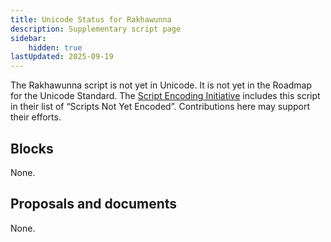 ```yaml
---
title: Unicode Status for Rakhawunna
description: Supplementary script page
sidebar:
    hidden: true
lastUpdated: 2025-09-19
---
```


The Rakhawunna script is not yet in Unicode. It is not yet in the Roadmap for the Unicode Standard. The [Script Encoding Initiative](https://sei.berkeley.edu/) includes this script in their list of “Scripts Not Yet Encoded”. Contributions here may support their efforts.

## Blocks

None.

## Proposals and documents

None.
